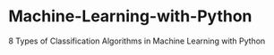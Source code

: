 # Machine-Learning-with-Python
8 Types of Classification Algorithms in Machine Learning with Python
